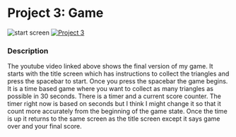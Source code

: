 # Project 3: Game

![start screen](/media/titleScreen2.gif)
[![Project 3](https://img.youtube.com/vi/uilm-LE0aFU/0.jpg)](https://www.youtube.com/watch?v=uilm-LE0aFU&feature=youtu.be)



### Description

The youtube video linked above shows the final version of my game. It starts with the title screen which has instructions to collect the triangles and press the spacebar to start. Once you press the spacebar the game begins. It is a time based game where you want to collect as many triangles as possible in 30 seconds. There is a timer and a current score counter. The timer right now is based on seconds but I think I might change it so that it count more accurately from the beginning of the game state. Once the time is up it returns to the same screen as the title screen except it says game over and your final score. 